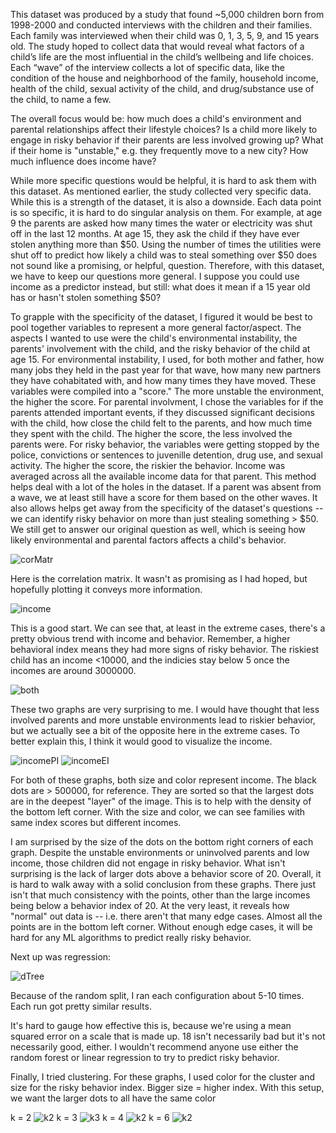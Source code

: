 This dataset was produced by a study that found ~5,000 children born from 1998-2000 and conducted interviews with the children and their families. Each family was interviewed when their child was 0, 1, 3, 5, 9, and 15 years old. The study hoped to collect data that would reveal what factors of a child’s life are the most influential in the child’s wellbeing and life choices. Each “wave” of the interview collects a lot of specific data, like the condition of the house and neighborhood of the family, household income, health of the child, sexual activity of the child, and drug/substance use of the child, to name a few. 

The overall focus would be: how much does a child's environment and parental relationships affect their lifestyle choices? Is a child more likely to engage in risky behavior if their parents are less involved growing up? What if their home is "unstable," e.g. they frequently move to a new city? How much influence does income have? 

While more specific questions would be helpful, it is hard to ask them with this dataset. As mentioned earlier, the study collected very specific data. While this is a strength of the dataset, it is also a downside. Each data point is so specific, it is hard to do singular analysis on them. For example, at age 9 the parents are asked how many times the water or electricity was shut off in the last 12 months. At age 15, they ask the child if they have ever stolen anything more than $50. Using the number of times the utilities were shut off to predict how likely a child was to steal something over $50 does not sound like a promising, or helpful, question. Therefore, with this dataset, we have to keep our questions more general. I suppose you could use income as a predictor instead, but still: what does it mean if a 15 year old has or hasn't stolen something $50?

To grapple with the specificity of the dataset, I figured it would be best to pool together variables to represent a more general factor/aspect. The aspects I wanted to use were the child's environmental instability, the parents' involvement with the child, and the risky behavior of the child at age 15. For environmental instability, I used, for both mother and father, how many jobs they held in the past year for that wave, how many new partners they have cohabitated with, and how many times they have moved. These variables were compiled into a "score." The more unstable the environment, the higher the score. For parental involvment, I chose the variables for if the parents attended important events, if they discussed significant decisions with the child, how close the child felt to the parents, and how much time they spent with the child. The higher the score, the less involved the parents were. For risky behavior, the variables were getting stopped by the police, convictions or sentences to juvenille detention, drug use, and sexual activity. The higher the score, the riskier the behavior. Income was averaged across all the available income data for that parent. This method helps deal with a lot of the holes in the dataset. If a parent was absent from a wave, we at least still have a score for them based on the other waves. It also allows helps get away from the specificity of the dataset's questions -- we can identify risky behavior on more than just stealing something > $50. We still get to answer our original question as well, which is seeing how likely environmental and parental factors affects a child's behavior. 

![corMatr](src/main/scala/finalproject/corrMatr.png)

Here is the correlation matrix. It wasn't as promising as I had hoped, but hopefully plotting it conveys more information. 

![income](src/main/scala/finalproject/keepIncome.png) 

This is a good start. We can see that, at least in the extreme cases, there's a pretty obvious trend with income and behavior. Remember, a higher behavioral index means they had more signs of risky behavior. The riskiest child has an income <10000, and the indicies stay below 5 once the incomes are around 3000000. 

![both](src/main/scala/finalproject/both.png)

These two graphs are very surprising to me. I would have thought that less involved parents and more unstable environments lead to riskier behavior, but we actually see a bit of the opposite here in the extreme cases. To better explain this, I think it would good to visualize the income.

![incomePI](src/main/scala/finalproject/incomePI.png)
![incomeEI](src/main/scala/finalproject/invomeEI.png)

For both of these graphs, both size and color represent income. The black dots are > 500000, for reference. They are sorted so that the largest dots are in the deepest "layer" of the image. This is to help with the density of the bottom left corner. With the size and color, we can see families with same index scores but different incomes. 

I am surprised by the size of the dots on the bottom right corners of each graph. Despite the unstable environments or uninvolved parents and low income, those children did not engage in risky behavior. What isn't surprising is the lack of larger dots above a behavior score of 20. Overall, it is hard to walk away with a solid conclusion from these graphs. There just isn't that much consistency with the points, other than the large incomes being below a behavior index of 20. At the very least, it reveals how "normal" out data is -- i.e. there aren't that many edge cases. Almost all the points are in the bottom left corner. Without enough edge cases, it will be hard for any ML algorithms to predict really risky behavior. 

Next up was regression: 

![dTree](src/main/scala/finalproject/dTree.png) 

Because of the random split, I ran each configuration about 5-10 times. Each run got pretty similar results. 

It's hard to gauge how effective this is, because we're using a mean squared error on a scale that is made up. 18 isn't necessarily bad but it's not necessarily good, either. I wouldn't recommend anyone use either the random forest or linear regression to try to predict risky behavior. 

Finally, I tried clustering. For these graphs, I used color for the cluster and size for the risky behavior index. Bigger size = higher index. With this setup, we want the larger dots to all have the same color

k = 2
![k2](src/main/scala/finalproject/k2.png) 
k = 3
![k3](src/main/scala/finalproject/k3.png) 
k = 4
![k2](src/main/scala/finalproject/k4Dual.png) 
k = 6
![k2](src/main/scala/finalproject/k6Dual.png) 


